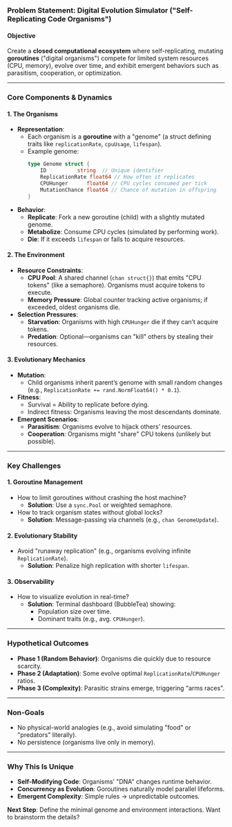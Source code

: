 ### **Problem Statement: Digital Evolution Simulator ("Self-Replicating Code Organisms")**  

#### **Objective**  
Create a **closed computational ecosystem** where self-replicating, mutating **goroutines** ("digital organisms") compete for limited system resources (CPU, memory), evolve over time, and exhibit emergent behaviors such as parasitism, cooperation, or optimization.  

---

### **Core Components & Dynamics**  

#### **1. The Organisms**  
- **Representation**:  
  - Each organism is a **goroutine** with a "genome" (a struct defining traits like `replicationRate`, `cpuUsage`, `lifespan`).  
  - Example genome:  
    ```go
    type Genome struct {
        ID          string  // Unique identifier
        ReplicationRate float64 // How often it replicates
        CPUHunger      float64 // CPU cycles consumed per tick
        MutationChance float64 // Chance of mutation in offspring
    }
    ```  
- **Behavior**:  
  - **Replicate**: Fork a new goroutine (child) with a slightly mutated genome.  
  - **Metabolize**: Consume CPU cycles (simulated by performing work).  
  - **Die**: If it exceeds `lifespan` or fails to acquire resources.  

#### **2. The Environment**  
- **Resource Constraints**:  
  - **CPU Pool**: A shared channel (`chan struct{}`) that emits "CPU tokens" (like a semaphore). Organisms must acquire tokens to execute.  
  - **Memory Pressure**: Global counter tracking active organisms; if exceeded, oldest organisms die.  
- **Selection Pressures**:  
  - **Starvation**: Organisms with high `CPUHunger` die if they can’t acquire tokens.  
  - **Predation**: Optional—organisms can "kill" others by stealing their resources.  

#### **3. Evolutionary Mechanics**  
- **Mutation**:  
  - Child organisms inherit parent’s genome with small random changes (e.g., `ReplicationRate += rand.NormFloat64() * 0.1`).  
- **Fitness**:  
  - Survival = Ability to replicate before dying.  
  - Indirect fitness: Organisms leaving the most descendants dominate.  
- **Emergent Scenarios**:  
  - **Parasitism**: Organisms evolve to hijack others’ resources.  
  - **Cooperation**: Organisms might "share" CPU tokens (unlikely but possible).  

---

### **Key Challenges**  

#### **1. Goroutine Management**  
- How to limit goroutines without crashing the host machine?  
  - **Solution**: Use a `sync.Pool` or weighted semaphore.  
- How to track organism states without global locks?  
  - **Solution**: Message-passing via channels (e.g., `chan GenomeUpdate`).  

#### **2. Evolutionary Stability**  
- Avoid "runaway replication" (e.g., organisms evolving infinite `ReplicationRate`).  
  - **Solution**: Penalize high replication with shorter `lifespan`.  

#### **3. Observability**  
- How to visualize evolution in real-time?  
  - **Solution**: Terminal dashboard (BubbleTea) showing:  
    - Population size over time.  
    - Dominant traits (e.g., avg. `CPUHunger`).  

---

### **Hypothetical Outcomes**  
- **Phase 1 (Random Behavior)**: Organisms die quickly due to resource scarcity.  
- **Phase 2 (Adaptation)**: Some evolve optimal `ReplicationRate`/`CPUHunger` ratios.  
- **Phase 3 (Complexity)**: Parasitic strains emerge, triggering "arms races".  

---

### **Non-Goals**  
- No physical-world analogies (e.g., avoid simulating "food" or "predators" literally).  
- No persistence (organisms live only in memory).  

---

### **Why This Is Unique**  
- **Self-Modifying Code**: Organisms’ "DNA" changes runtime behavior.  
- **Concurrency as Evolution**: Goroutines naturally model parallel lifeforms.  
- **Emergent Complexity**: Simple rules → unpredictable outcomes.  

**Next Step**: Define the minimal genome and environment interactions. Want to brainstorm the details?